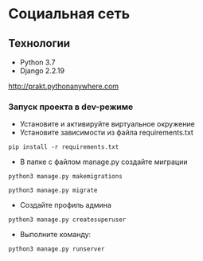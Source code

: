 
# Социальная сеть


## Технологии

- Python 3.7
- Django 2.2.19


http://prakt.pythonanywhere.com

### Запуск проекта в dev-режиме
- Установите и активируйте виртуальное окружение
- Установите зависимости из файла requirements.txt
```
pip install -r requirements.txt
``` 
- В папке с файлом manage.py создайте миграции
```
python3 manage.py makemigrations
```
```
python3 manage.py migrate
```
- Создайте профиль админа
```
python3 manage.py createsuperuser
```
- Выполните команду:
```
python3 manage.py runserver
```
